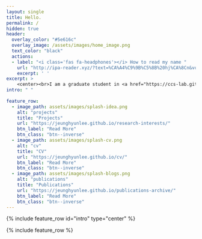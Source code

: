```yaml
--- 
layout: single
title: Hello. 
permalink: /
hidden: true
header:
  overlay_color: "#5e616c"
  overlay_image: /assets/images/home_image.png
  text_color: "black"
  actions:
  - label: "<i class='fas fa-headphones'></i> How to read my name "
    url: "http://ipa-reader.xyz/?text=%CA%A4%C9%9B%C5%8B%20hj%CA%8Cn&voice=Nicole"
    excerpt: ' '
excerpt: >
    <center><br>I am a graduate student in <a href="https://ccs-lab.github.io/" style="color: black">Computatinal Clinical Science Lab</a> in <a href="https://en.snu.ac.kr/index.html" style="color: black">Seoul National University</a>. I study computational psychiatry and decision neuroscience. My research investigates how people make maladaptive decisions under stress. To this end, I aim to bridge clinical science with neuroscience and data science. <br /></center>     
intro: " "
  
feature_row:
  - image_path: assets/images/splash-idea.png
    alt: "projects"
    title: "Projects"
    url: "https://jeunghyunlee.github.io/research-interests/"
    btn_label: "Read More"
    btn_class: "btn--inverse"
  - image_path: assets/images/splash-cv.png
    alt: "cv"
    title: "CV"
    url: "https://jeunghyunlee.github.io/cv/"
    btn_label: "Read More"
    btn_class: "btn--inverse"
  - image_path: assets/images/splash-blogs.png
    alt: "publications"
    title: "Publications"
    url: "https://jeunghyunlee.github.io/publications-archive/"
    btn_label: "Read More"
    btn_class: "btn--inverse"
---
```


{% include feature_row id="intro" type="center" %}

{% include feature_row %}

